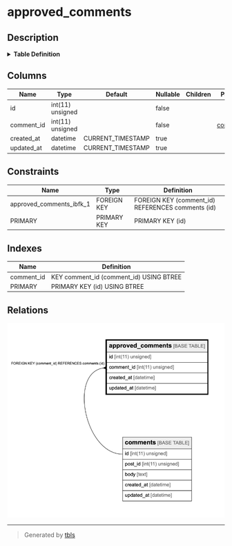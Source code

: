 # approved_comments

## Description

<details>
<summary><strong>Table Definition</strong></summary>

```sql
CREATE TABLE `approved_comments` (
  `id` int(11) unsigned NOT NULL AUTO_INCREMENT,
  `comment_id` int(11) unsigned NOT NULL,
  `created_at` datetime DEFAULT CURRENT_TIMESTAMP ON UPDATE CURRENT_TIMESTAMP,
  `updated_at` datetime DEFAULT CURRENT_TIMESTAMP ON UPDATE CURRENT_TIMESTAMP,
  PRIMARY KEY (`id`),
  KEY `comment_id` (`comment_id`),
  CONSTRAINT `approved_comments_ibfk_1` FOREIGN KEY (`comment_id`) REFERENCES `comments` (`id`)
) ENGINE=InnoDB AUTO_INCREMENT=1000001 DEFAULT CHARSET=utf8
```

</details>

## Columns

| Name       | Type             | Default           | Nullable | Children | Parents                 | Comment |
| ---------- | ---------------- | ----------------- | -------- | -------- | ----------------------- | ------- |
| id         | int(11) unsigned |                   | false    |          |                         |         |
| comment_id | int(11) unsigned |                   | false    |          | [comments](comments.md) |         |
| created_at | datetime         | CURRENT_TIMESTAMP | true     |          |                         |         |
| updated_at | datetime         | CURRENT_TIMESTAMP | true     |          |                         |         |

## Constraints

| Name                     | Type        | Definition                                        |
| ------------------------ | ----------- | ------------------------------------------------- |
| approved_comments_ibfk_1 | FOREIGN KEY | FOREIGN KEY (comment_id) REFERENCES comments (id) |
| PRIMARY                  | PRIMARY KEY | PRIMARY KEY (id)                                  |

## Indexes

| Name       | Definition                              |
| ---------- | --------------------------------------- |
| comment_id | KEY comment_id (comment_id) USING BTREE |
| PRIMARY    | PRIMARY KEY (id) USING BTREE            |

## Relations

![er](approved_comments.png)

---

> Generated by [tbls](https://github.com/k1LoW/tbls)
